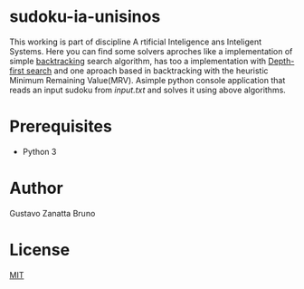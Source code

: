# sudoku-ia-unisinos
This working is part of discipline A rtificial Inteligence ans Inteligent Systems. Here you can find some solvers aproches like a implementation of simple [backtracking](https://en.wikipedia.org/wiki/Backtracking) search algorithm, has too a implementation with [Depth-first search](https://en.wikipedia.org/wiki/Depth-first_search) and one aproach based in backtracking with the heuristic Minimum Remaining Value(MRV). Asimple python console application that reads an input sudoku from _input.txt_ and solves it using above algorithms.

# Prerequisites
  * Python 3

# Author
Gustavo Zanatta Bruno
# License
[MIT](./LICENSE)